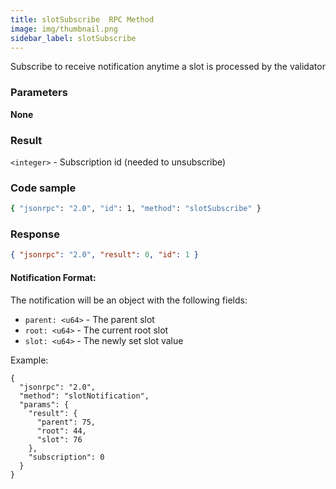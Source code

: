 ```yaml
---
title: slotSubscribe  RPC Method
image: img/thumbnail.png
sidebar_label: slotSubscribe
---
```

Subscribe to receive notification anytime a slot is processed by the validator

### Parameters

**None**

### Result

`<integer>` - Subscription id (needed to unsubscribe)

### Code sample

```sh
{ "jsonrpc": "2.0", "id": 1, "method": "slotSubscribe" }
```


### Response

```json
{ "jsonrpc": "2.0", "result": 0, "id": 1 }
```


#### Notification Format:

The notification will be an object with the following fields:

*   `parent: <u64>` - The parent slot
*   `root: <u64>` - The current root slot
*   `slot: <u64>` - The newly set slot value

Example:

```
{
  "jsonrpc": "2.0",
  "method": "slotNotification",
  "params": {
    "result": {
      "parent": 75,
      "root": 44,
      "slot": 76
    },
    "subscription": 0
  }
}
```
